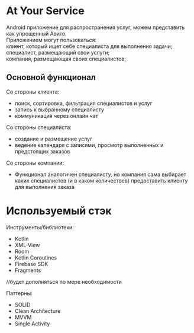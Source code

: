 # At Your Service
Android приложение для распространения услуг, можем представить как упрощенный Авито.  
Приложением могут пользоваться:  
клиент, который ищет себе специалиста для выполнения задачи;   
специалист, размещающий свои услуги;  
компания, размещающая своих специалистов;

Основной функционал 
-
Со стороны клиента:
- поиск, сортировка, фильтрация специалистов и услуг
- запись к выбранному специалисту
- коммуникация через онлайн чат
  
Со стороны специалиста:
- создание и размещение услуг
- ведение календаря с записями, просмотр выполненных и предстоящих заказов

Со стороны компании:
- Функционал аналогичен специалисту, но компания сама выбирает каких специалистов (и в каком количествев) предоставить клиенту для выполнения заказа

# Используемый стэк  
Инструменты/библиотеки: 

- Kotlin  
- XML-View  
- Room  
- Kotlin Coroutines  
- Firebase SDK  
- Fragments
  
//будет дополняться по мере необходимости

Паттерны:

- SOLID  
- Clean Architecture  
- MVVM  
- Single Activity
